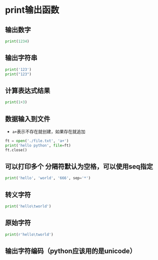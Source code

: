 # print输出函数

## 输出数字

```python
print(1234)
```

## 输出字符串

```python
print('123')
print("123")
```

## 计算表达式结果

```python
print(1+3)
```

## 数据输入到文件

* `a+`表示不存在就创建，如果存在就追加

```python
ft = open('./file.txt', 'a+')
print('hello python', file=ft)
ft.close()
```

## 可以打印多个 分隔符默认为空格，可以使用seq指定

```python
print('hello', 'world', '666', sep='*')
```

## 转义字符

```python
print('hello\tworld')
```

## 原始字符

```python
print(r'hello\tworld')
```

## 输出字符编码（python应该用的是unicode）

```python

```
